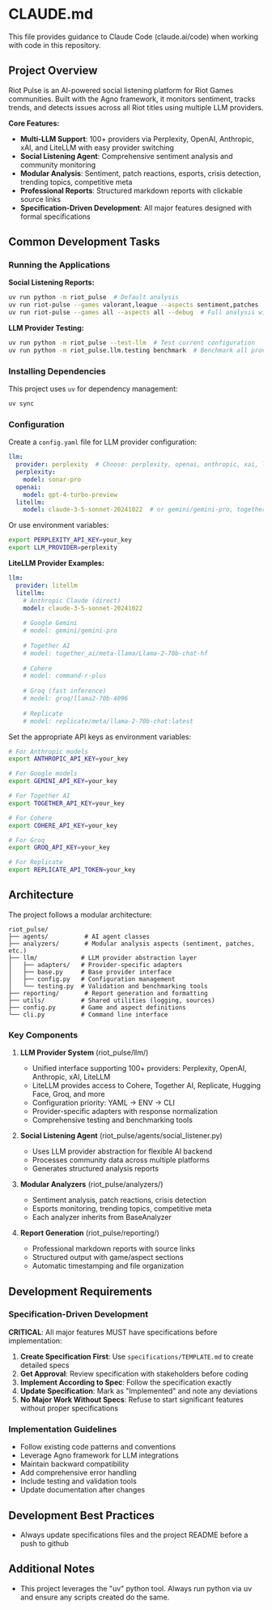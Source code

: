 # CLAUDE.md

This file provides guidance to Claude Code (claude.ai/code) when working with code in this repository.

## Project Overview

Riot Pulse is an AI-powered social listening platform for Riot Games communities. Built with the Agno framework, it monitors sentiment, tracks trends, and detects issues across all Riot titles using multiple LLM providers.

**Core Features:**
- **Multi-LLM Support**: 100+ providers via Perplexity, OpenAI, Anthropic, xAI, and LiteLLM with easy provider switching
- **Social Listening Agent**: Comprehensive sentiment analysis and community monitoring
- **Modular Analysis**: Sentiment, patch reactions, esports, crisis detection, trending topics, competitive meta
- **Professional Reports**: Structured markdown reports with clickable source links
- **Specification-Driven Development**: All major features designed with formal specifications

## Common Development Tasks

### Running the Applications

**Social Listening Reports:**
```bash
uv run python -m riot_pulse  # Default analysis
uv run riot-pulse --games valorant,league --aspects sentiment,patches  # Specific analysis
uv run riot-pulse --games all --aspects all --debug  # Full analysis with debug logging
```

**LLM Provider Testing:**
```bash
uv run python -m riot_pulse --test-llm  # Test current configuration
uv run python -m riot_pulse.llm.testing benchmark  # Benchmark all providers
```

### Installing Dependencies

This project uses `uv` for dependency management:
```bash
uv sync
```

### Configuration

Create a `config.yaml` file for LLM provider configuration:
```yaml
llm:
  provider: perplexity  # Choose: perplexity, openai, anthropic, xai, litellm
  perplexity:
    model: sonar-pro
  openai:
    model: gpt-4-turbo-preview
  litellm:
    model: claude-3-5-sonnet-20241022  # or gemini/gemini-pro, together_ai/llama-2-70b, etc.
```

Or use environment variables:
```bash
export PERPLEXITY_API_KEY=your_key
export LLM_PROVIDER=perplexity
```

**LiteLLM Provider Examples:**
```yaml
llm:
  provider: litellm
  litellm:
    # Anthropic Claude (direct)
    model: claude-3-5-sonnet-20241022
    
    # Google Gemini
    # model: gemini/gemini-pro
    
    # Together AI
    # model: together_ai/meta-llama/Llama-2-70b-chat-hf
    
    # Cohere
    # model: command-r-plus
    
    # Groq (fast inference)
    # model: groq/llama2-70b-4096
    
    # Replicate
    # model: replicate/meta/llama-2-70b-chat:latest
```

Set the appropriate API keys as environment variables:
```bash
# For Anthropic models
export ANTHROPIC_API_KEY=your_key

# For Google models  
export GEMINI_API_KEY=your_key

# For Together AI
export TOGETHER_API_KEY=your_key

# For Cohere
export COHERE_API_KEY=your_key

# For Groq
export GROQ_API_KEY=your_key

# For Replicate
export REPLICATE_API_TOKEN=your_key
```

## Architecture

The project follows a modular architecture:
```
riot_pulse/
├── agents/          # AI agent classes
├── analyzers/       # Modular analysis aspects (sentiment, patches, etc.)
├── llm/            # LLM provider abstraction layer
│   ├── adapters/   # Provider-specific adapters
│   ├── base.py     # Base provider interface
│   ├── config.py   # Configuration management
│   └── testing.py  # Validation and benchmarking tools
├── reporting/       # Report generation and formatting
├── utils/          # Shared utilities (logging, sources)
├── config.py       # Game and aspect definitions
└── cli.py          # Command line interface
```

### Key Components

1. **LLM Provider System** (riot_pulse/llm/)
   - Unified interface supporting 100+ providers: Perplexity, OpenAI, Anthropic, xAI, LiteLLM
   - LiteLLM provides access to Cohere, Together AI, Replicate, Hugging Face, Groq, and more
   - Configuration priority: YAML → ENV → CLI
   - Provider-specific adapters with response normalization
   - Comprehensive testing and benchmarking tools

2. **Social Listening Agent** (riot_pulse/agents/social_listener.py)
   - Uses LLM provider abstraction for flexible AI backend
   - Processes community data across multiple platforms
   - Generates structured analysis reports

3. **Modular Analyzers** (riot_pulse/analyzers/)
   - Sentiment analysis, patch reactions, crisis detection
   - Esports monitoring, trending topics, competitive meta
   - Each analyzer inherits from BaseAnalyzer

4. **Report Generation** (riot_pulse/reporting/)
   - Professional markdown reports with source links
   - Structured output with game/aspect sections
   - Automatic timestamping and file organization

## Development Requirements

### Specification-Driven Development
**CRITICAL**: All major features MUST have specifications before implementation:

1. **Create Specification First**: Use `specifications/TEMPLATE.md` to create detailed specs
2. **Get Approval**: Review specification with stakeholders before coding
3. **Implement According to Spec**: Follow the specification exactly
4. **Update Specification**: Mark as "Implemented" and note any deviations
5. **No Major Work Without Specs**: Refuse to start significant features without proper specifications

### Implementation Guidelines
- Follow existing code patterns and conventions
- Leverage Agno framework for LLM integrations
- Maintain backward compatibility
- Add comprehensive error handling
- Include testing and validation tools
- Update documentation after changes

## Development Best Practices

- Always update specifications files and the project README before a push to github

## Additional Notes

- This project leverages the "uv" python tool. Always run python via uv and ensure any scripts created do the same.